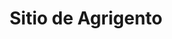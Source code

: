 ﻿---
title: "Sitio de Agrigento"
permalink: periodes_269.html
layout: periode
dataInici: -406
sidebar: periodes
pares:
  - 22:
    title: "Segunda guerra siciliana"
    dataInici: "(-410)"
    dataFi: "(-340)"

fills:
jocsPrincipals:
jocsEscenaris:
jocsEpoca:
  - title: "Tyrant: Battles of Carthage versus Syracuse"
    bggId: 8485
    escenari: "Akrgas"

jocsEpocaEscenaris:
---
